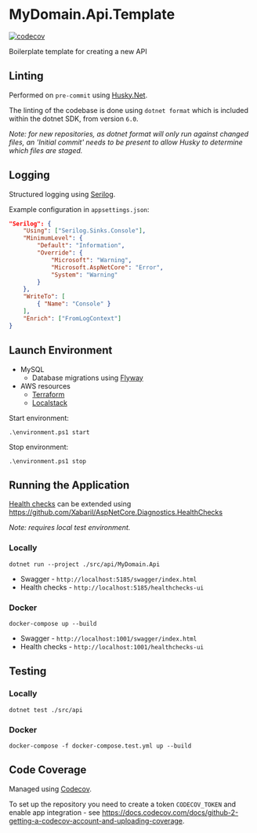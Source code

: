 # MyDomain.Api.Template

[![codecov](https://codecov.io/gh/matteus6007/MyDomain.Api.Template/branch/main/graph/badge.svg)](https://codecov.io/gh/matteus6007/MyDomain.Api.Template)

Boilerplate template for creating a new API

## Linting

Performed on `pre-commit` using [Husky.Net](https://alirezanet.github.io/Husky.Net/).

The linting of the codebase is done using `dotnet format` which is included within the dotnet SDK, from version `6.0`.

_Note: for new repositories, as dotnet format will only run against changed files, an 'Initial commit' needs to be present to allow Husky to determine which files are staged._

## Logging

Structured logging using [Serilog](https://serilog.net/).

Example configuration in `appsettings.json`:

```json
"Serilog": {
    "Using": ["Serilog.Sinks.Console"],
    "MinimumLevel": {
        "Default": "Information",
        "Override": {
            "Microsoft": "Warning",
            "Microsoft.AspNetCore": "Error",
            "System": "Warning"
        }
    },
    "WriteTo": [
        { "Name": "Console" }
    ],
    "Enrich": ["FromLogContext"]
}
```

## Launch Environment

* MySQL
  * Database migrations using [Flyway](https://flywaydb.org/)
* AWS resources
  * [Terraform](https://registry.terraform.io/providers/hashicorp/aws/latest/docs/guides/custom-service-endpoints#localstack)
  * [Localstack](https://github.com/localstack/localstack) 

Start environment:

`.\environment.ps1 start`

Stop environment:

`.\environment.ps1 stop`

## Running the Application

[Health checks](https://docs.microsoft.com/en-us/aspnet/core/host-and-deploy/health-checks) can be extended using https://github.com/Xabaril/AspNetCore.Diagnostics.HealthChecks

_Note: requires local test environment._

### Locally

`dotnet run --project ./src/api/MyDomain.Api`

* Swagger - `http://localhost:5185/swagger/index.html`
* Health checks - `http://localhost:5185/healthchecks-ui`

### Docker

`docker-compose up --build`

* Swagger - `http://localhost:1001/swagger/index.html`
* Health checks - `http://localhost:1001/healthchecks-ui`

## Testing

### Locally

`dotnet test ./src/api`

### Docker

`docker-compose -f docker-compose.test.yml up --build`

## Code Coverage

Managed using [Codecov](https://about.codecov.io/).

To set up the repository you need to create a token `CODECOV_TOKEN` and enable app integration - see https://docs.codecov.com/docs/github-2-getting-a-codecov-account-and-uploading-coverage.
